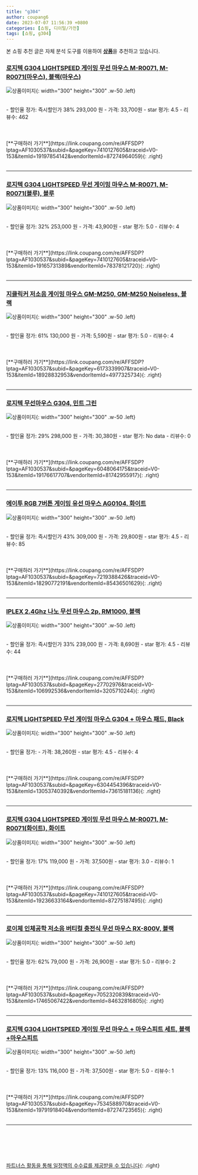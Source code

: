 ```yaml
---
title: "g304"
author: coupang6
date: 2023-07-07 11:56:39 +0800
categories: [쇼핑, 디이털/가전]
tags: [쇼핑, g304]
---
```


본 쇼핑 추천 글은 자체 분석 도구를 이용하여 [**상품**](https://link.coupang.com/a/bao1ui)을 추천하고 있습니다.

### [로지텍 G304 LIGHTSPEED 게이밍 무선 마우스 M-R0071, M-R0071(마우스), 블랙(마우스)](https://link.coupang.com/re/AFFSDP?lptag=AF1030537&subid=&pageKey=7410127605&traceid=V0-153&itemId=19197854142&vendorItemId=87274964059)

![상품이미지](https://thumbnail6.coupangcdn.com/thumbnails/remote/230x230ex/image/vendor_inventory/3e16/3dc0b84b92b2cae1124a30f67c6fa8422ff0df1b7371fadc8f3ac953aa9c.jpg){: width="300" height="300" .w-50 .left}


<br>
- 할인율 정가: 즉시할인가 38%  293,000   원
- 가격: 33,700원
- star 평가: 4.5
- 리뷰수: 462
<br>
<br>
<br>
<br>
[**구매하러 가기**](https://link.coupang.com/re/AFFSDP?lptag=AF1030537&subid=&pageKey=7410127605&traceid=V0-153&itemId=19197854142&vendorItemId=87274964059){: .right}
<br>
<br>

---

### [로지텍 G304 LIGHTSPEED 무선 게이밍 마우스 M-R0071, M-R0071(블루), 블루](https://link.coupang.com/re/AFFSDP?lptag=AF1030537&subid=&pageKey=7410127605&traceid=V0-153&itemId=19165731389&vendorItemId=78378121720)

![상품이미지](https://thumbnail7.coupangcdn.com/thumbnails/remote/230x230ex/image/vendor_inventory/3900/ff729332f995c63a250b8d656a00e4b9f0bd59612048073912bda2023985.jpg){: width="300" height="300" .w-50 .left}


<br>
- 할인율 정가: 32%  253,000   원
- 가격: 43,900원
- star 평가: 5.0
- 리뷰수: 4
<br>
<br>
<br>
<br>
[**구매하러 가기**](https://link.coupang.com/re/AFFSDP?lptag=AF1030537&subid=&pageKey=7410127605&traceid=V0-153&itemId=19165731389&vendorItemId=78378121720){: .right}
<br>
<br>

---

### [지클릭커 저소음 게이밍 마우스 GM-M250, GM-M250 Noiseless, 블랙](https://link.coupang.com/re/AFFSDP?lptag=AF1030537&subid=&pageKey=6173339907&traceid=V0-153&itemId=18928832953&vendorItemId=4977325734)

![상품이미지](https://thumbnail9.coupangcdn.com/thumbnails/remote/230x230ex/image/retail/images/2019/06/25/1/5/69bbab76-412c-4bed-a308-1f80e1105a94.jpg){: width="300" height="300" .w-50 .left}


<br>
- 할인율 정가: 61%  130,000   원
- 가격: 5,590원
- star 평가: 5.0
- 리뷰수: 4
<br>
<br>
<br>
<br>
[**구매하러 가기**](https://link.coupang.com/re/AFFSDP?lptag=AF1030537&subid=&pageKey=6173339907&traceid=V0-153&itemId=18928832953&vendorItemId=4977325734){: .right}
<br>
<br>

---

### [로지텍 무선마우스 G304, 민트 그린](https://link.coupang.com/re/AFFSDP?lptag=AF1030537&subid=&pageKey=6048064175&traceid=V0-153&itemId=19176617707&vendorItemId=81742955917)

![상품이미지](https://thumbnail9.coupangcdn.com/thumbnails/remote/230x230ex/image/vendor_inventory/0cd9/24d256ae5f2414cf0bee15b1b29b667a86ac5f263a453d28af0c9e396b07.jpg){: width="300" height="300" .w-50 .left}


<br>
- 할인율 정가: 29%  298,000   원
- 가격: 30,380원
- star 평가: No data
- 리뷰수: 0
<br>
<br>
<br>
<br>
[**구매하러 가기**](https://link.coupang.com/re/AFFSDP?lptag=AF1030537&subid=&pageKey=6048064175&traceid=V0-153&itemId=19176617707&vendorItemId=81742955917){: .right}
<br>
<br>

---

### [에이투 RGB 7버튼 게이밍 유선 마우스 AG0104, 화이트](https://link.coupang.com/re/AFFSDP?lptag=AF1030537&subid=&pageKey=7219388426&traceid=V0-153&itemId=18290772191&vendorItemId=85436501629)

![상품이미지](https://thumbnail6.coupangcdn.com/thumbnails/remote/230x230ex/image/rs_quotation_api/p2d9wlcr/501e0791c28243a4bb2efdcd9ef8c6b0.jpg){: width="300" height="300" .w-50 .left}


<br>
- 할인율 정가: 즉시할인가 43%  309,000   원
- 가격: 29,800원
- star 평가: 4.5
- 리뷰수: 85
<br>
<br>
<br>
<br>
[**구매하러 가기**](https://link.coupang.com/re/AFFSDP?lptag=AF1030537&subid=&pageKey=7219388426&traceid=V0-153&itemId=18290772191&vendorItemId=85436501629){: .right}
<br>
<br>

---

### [IPLEX 2.4Ghz 나노 무선 마우스 2p, RM1000, 블랙](https://link.coupang.com/re/AFFSDP?lptag=AF1030537&subid=&pageKey=27702976&traceid=V0-153&itemId=106992536&vendorItemId=3205710244)

![상품이미지](https://thumbnail7.coupangcdn.com/thumbnails/remote/230x230ex/image/retail/images/2017/07/20/10/7/f9a01648-4709-448e-9834-2a4d0bd3e606.jpg){: width="300" height="300" .w-50 .left}


<br>
- 할인율 정가: 즉시할인가 33%  239,000   원
- 가격: 8,690원
- star 평가: 4.5
- 리뷰수: 44
<br>
<br>
<br>
<br>
[**구매하러 가기**](https://link.coupang.com/re/AFFSDP?lptag=AF1030537&subid=&pageKey=27702976&traceid=V0-153&itemId=106992536&vendorItemId=3205710244){: .right}
<br>
<br>

---

### [로지텍 LIGHTSPEED 무선 게이밍 마우스 G304 + 마우스 패드, Black](https://link.coupang.com/re/AFFSDP?lptag=AF1030537&subid=&pageKey=6304454396&traceid=V0-153&itemId=13053740392&vendorItemId=73615181136)

![상품이미지](https://thumbnail9.coupangcdn.com/thumbnails/remote/230x230ex/image/vendor_inventory/0dac/d9123854303cedf3e2ac10cdc442007e5a904cf23aa006e9858cd8b0e501.jpg){: width="300" height="300" .w-50 .left}


<br>
- 할인율 정가: 
- 가격: 38,260원
- star 평가: 4.5
- 리뷰수: 4
<br>
<br>
<br>
<br>
[**구매하러 가기**](https://link.coupang.com/re/AFFSDP?lptag=AF1030537&subid=&pageKey=6304454396&traceid=V0-153&itemId=13053740392&vendorItemId=73615181136){: .right}
<br>
<br>

---

### [로지텍 G304 LIGHTSPEED 게이밍 무선 마우스 M-R0071, M-R0071(화이트), 화이트](https://link.coupang.com/re/AFFSDP?lptag=AF1030537&subid=&pageKey=7410127605&traceid=V0-153&itemId=19236633164&vendorItemId=87275187495)

![상품이미지](https://thumbnail9.coupangcdn.com/thumbnails/remote/230x230ex/image/vendor_inventory/7d2e/35175228be6ee4b16199cfeb2037b9b6b1e50310b6b0490789e12908d544.jpg){: width="300" height="300" .w-50 .left}


<br>
- 할인율 정가: 17%  119,000   원
- 가격: 37,500원
- star 평가: 3.0
- 리뷰수: 1
<br>
<br>
<br>
<br>
[**구매하러 가기**](https://link.coupang.com/re/AFFSDP?lptag=AF1030537&subid=&pageKey=7410127605&traceid=V0-153&itemId=19236633164&vendorItemId=87275187495){: .right}
<br>
<br>

---

### [로이체 인체공학 저소음 버티컬 충전식 무선 마우스 RX-800V, 블랙](https://link.coupang.com/re/AFFSDP?lptag=AF1030537&subid=&pageKey=7052320839&traceid=V0-153&itemId=17465067422&vendorItemId=84632816805)

![상품이미지](https://thumbnail8.coupangcdn.com/thumbnails/remote/230x230ex/image/retail/images/2366883159540747-317faa28-f9b9-4f8a-b2b7-ec44642aaec0.jpg){: width="300" height="300" .w-50 .left}


<br>
- 할인율 정가: 62%  79,000   원
- 가격: 26,900원
- star 평가: 5.0
- 리뷰수: 2
<br>
<br>
<br>
<br>
[**구매하러 가기**](https://link.coupang.com/re/AFFSDP?lptag=AF1030537&subid=&pageKey=7052320839&traceid=V0-153&itemId=17465067422&vendorItemId=84632816805){: .right}
<br>
<br>

---

### [로지텍 G304 LIGHTSPEED 게이밍 무선 마우스 + 마우스피트 세트, 블랙+마우스피트](https://link.coupang.com/re/AFFSDP?lptag=AF1030537&subid=&pageKey=7534588970&traceid=V0-153&itemId=19791918404&vendorItemId=87274723565)

![상품이미지](https://thumbnail7.coupangcdn.com/thumbnails/remote/230x230ex/image/vendor_inventory/063e/c4da828ef7c2da651ab754d9c3d853190a79bb6f0b4edd40191aa5abb12c.png){: width="300" height="300" .w-50 .left}


<br>
- 할인율 정가: 13%  116,000   원
- 가격: 37,500원
- star 평가: 5.0
- 리뷰수: 1
<br>
<br>
<br>
<br>
[**구매하러 가기**](https://link.coupang.com/re/AFFSDP?lptag=AF1030537&subid=&pageKey=7534588970&traceid=V0-153&itemId=19791918404&vendorItemId=87274723565){: .right}
<br>
<br>

---
<br><br><br><br><br> [파트너스 활동을 통해 일정액의 수수료를 제공받을 수 있습니다](https://link.coupang.com/a/bao1ui){: .right}